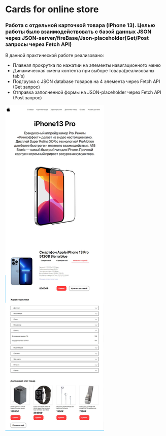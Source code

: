 # Cards for online store
### Работа с отдельной карточкой товара (IPhone 13). Целью работы было взаимодействовать с базой данных JSON через JSON-server/fireBase/Json-placeholder(Get/Post запросы через Fetch API)
В данной практической работе реализовано:
* Плавная прокрутка по нажатии на элементы навигационного меню
* Динамическая смена контента при выборе товара(реализованы tab's)
* Подгрузка с JSON database товаров на 4 элемента через Fetch API (Get запрос)
* Отправка заполненной формы на JSON-placeholder через Fetch API (Post запрос)

![workswithtable](img/iphone13Card.png)
